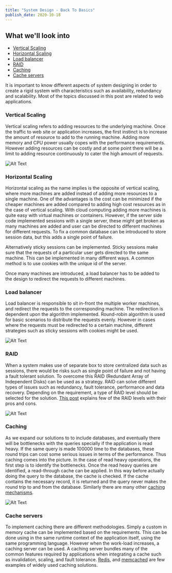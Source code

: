 ```yaml
---
title: "System Design - Back To Basics"
publish_date: 2020-10-18
---
```


## What we'll look into

- [Vertical Scaling](#chapter-1)
- [Horizontal Scaling](#chapter-2)
- [Load balancer](#chapter-3)
- [RAID](#chapter-4)
- [Caching](#chapter-5)
- [Cache servers](#chapter-6)

It is important to know different aspects of system designing in order to create a rigid system with characteristics such as availability, redundancy and scalability. Most of the topics discussed in this post are related to web applications.

### Vertical Scaling

Vertical scaling refers to adding resources to the underlying machine. Once the traffic to web site or application increases, the first instinct is to increase the amount of resource to add to the running machine. Adding more memory and CPU power usually copes with the performance requirements. However adding resources can be costly and at some point there will be a limit to adding resource continuously to cater the high amount of requests.

![Alt Text](https://dev-to-uploads.s3.amazonaws.com/i/bcq390tbfbcxo957zmuz.png)

### Horizontal Scaling

Horizontal scaling as the name implies is the opposite of vertical scaling, where more machines are added instead of adding more resources to a single machine. One of the advantages is the cost can be minimized if the cheaper machines are added compared to adding high cost resources as in the case of vertical scaling. With cloud computing adding more machines is quite easy with virtual machines or containers. However, if the server side code implemented sessions with a single server, these might get broken as many machines are added and user can be directed to different machines for different requests. To fix a common database can be introduced to store session data, but this adds a single point of failure.

Alternatively sticky sessions can be implemented. Sticky sessions make sure that the requests of a particular user gets directed to the same machine. This can be implemented in many different ways. A common method is to use cookies with the unique id of the server.

Once many machines are introduced, a load balancer has to be added to the design to redirect the requests to different machines.

### Load balancer

Load balancer is responsible to sit in-front the multiple worker machines, and redirect the requests to the corresponding machine. The redirection is dependent upon the algorithm implemented. Round-robin algorithm is used for basic scenarios to distribute the requests evenly. However in cases where the requests must be redirected to a certain machine, different strategies such as sticky sessions with cookies might be used.

![Alt Text](https://dev-to-uploads.s3.amazonaws.com/i/sjz3kq1sbqyzxsxrumdq.png)

### RAID

When a system makes use of separate box to store centralized data such as sessions, there would be risks such as single point of failure and not having a fault tolerant solution. To overcome this RAID (Redundant Array of Independent Disks) can be used as a strategy. RAID can solve different types of issues such as redundancy, fault tolerance, performance and data recovery. Depending on the requirement, a type of RAID level should be selected for the solution. [This post](https://blog.datapacket.com/advantages-disadvantages-various-raid-levels/) explains few of the RAID levels with their pros and cons.

![Alt Text](https://dev-to-uploads.s3.amazonaws.com/i/hkaben4ujvuatc8wrx1o.png)

### Caching

As we expand our solutions to to include databases, and eventually there will be bottlenecks with the queries specially if the application is read heavy. If the same query is made 100000 time to the databases, these round trips can cost some serious issues in terms of the performance. Thus caching comes into the picture. In the case of read heavy operations, the first step is to identify the bottlenecks. Once the read heavy queries are identified, a read-through cache can be applied. In this way before actually doing the query to the database, the cache is checked. If the cache contains the necessary record, it is returned and the query never makes the round trip to and from the database. Similarly there are many other [caching mechanisms](https://dzone.com/articles/using-read-through-amp-write-through-in-distribute).

![Alt Text](https://dev-to-uploads.s3.amazonaws.com/i/ib7h2x4shacujcszz8hc.png)

### Cache servers

To implement caching there are different methodologies. Simply a custom in memory cache can be implemented based on the requirements. This can be done using in the same runtime context of the application itself, using the same programming language. However when the work-load increases, a caching server can be used. A caching server bundles many of the common features required by applications when integrating a cache such as invalidation, scaling, and fault tolerance. [Redis](https://redis.io/), and [memcached](https://memcached.org/) are few examples of widely used caching solutions.

